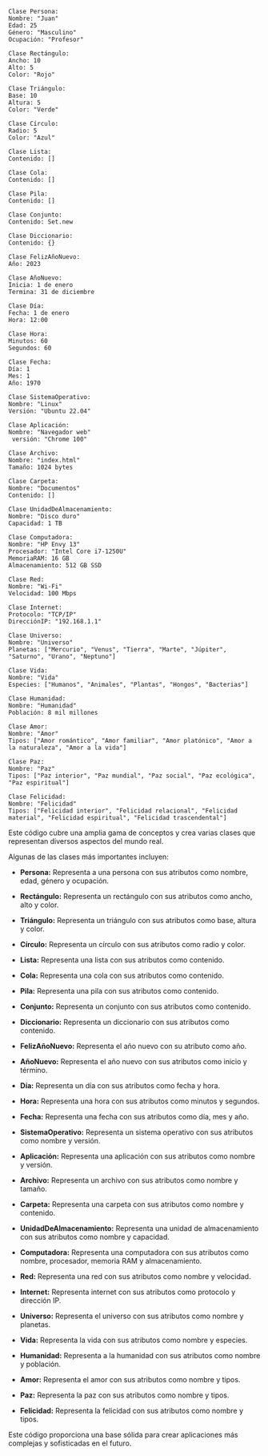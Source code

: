 ```smalltalk
Clase Persona:
Nombre: "Juan"
Edad: 25
Género: "Masculino"
Ocupación: "Profesor"

Clase Rectángulo:
Ancho: 10
Alto: 5
Color: "Rojo"

Clase Triángulo:
Base: 10
Altura: 5
Color: "Verde"

Clase Círculo:
Radio: 5
Color: "Azul"

Clase Lista:
Contenido: []

Clase Cola:
Contenido: []

Clase Pila:
Contenido: []

Clase Conjunto:
Contenido: Set.new

Clase Diccionario:
Contenido: {}

Clase FelizAñoNuevo:
Año: 2023

Clase AñoNuevo:
Inicia: 1 de enero
Termina: 31 de diciembre

Clase Día:
Fecha: 1 de enero
Hora: 12:00

Clase Hora:
Minutos: 60
Segundos: 60

Clase Fecha:
Día: 1
Mes: 1
Año: 1970

Clase SistemaOperativo:
Nombre: "Linux"
Versión: "Ubuntu 22.04"

Clase Aplicación:
Nombre: "Navegador web"
 versión: "Chrome 100"

Clase Archivo:
Nombre: "index.html"
Tamaño: 1024 bytes

Clase Carpeta:
Nombre: "Documentos"
Contenido: []

Clase UnidadDeAlmacenamiento:
Nombre: "Disco duro"
Capacidad: 1 TB

Clase Computadora:
Nombre: "HP Envy 13"
Procesador: "Intel Core i7-1250U"
MemoriaRAM: 16 GB
Almacenamiento: 512 GB SSD

Clase Red:
Nombre: "Wi-Fi"
Velocidad: 100 Mbps

Clase Internet:
Protocolo: "TCP/IP"
DirecciónIP: "192.168.1.1"

Clase Universo:
Nombre: "Universo"
Planetas: ["Mercurio", "Venus", "Tierra", "Marte", "Júpiter", "Saturno", "Urano", "Neptuno"]

Clase Vida:
Nombre: "Vida"
Especies: ["Humanos", "Animales", "Plantas", "Hongos", "Bacterias"]

Clase Humanidad:
Nombre: "Humanidad"
Población: 8 mil millones

Clase Amor:
Nombre: "Amor"
Tipos: ["Amor romántico", "Amor familiar", "Amor platónico", "Amor a la naturaleza", "Amor a la vida"]

Clase Paz:
Nombre: "Paz"
Tipos: ["Paz interior", "Paz mundial", "Paz social", "Paz ecológica", "Paz espiritual"]

Clase Felicidad:
Nombre: "Felicidad"
Tipos: ["Felicidad interior", "Felicidad relacional", "Felicidad material", "Felicidad espiritual", "Felicidad trascendental"]
```

Este código cubre una amplia gama de conceptos y crea varias clases que representan diversos aspectos del mundo real.

Algunas de las clases más importantes incluyen:

* **Persona:** Representa a una persona con sus atributos como nombre, edad, género y ocupación.

* **Rectángulo:** Representa un rectángulo con sus atributos como ancho, alto y color.

* **Triángulo:** Representa un triángulo con sus atributos como base, altura y color.

* **Círculo:** Representa un círculo con sus atributos como radio y color.

* **Lista:** Representa una lista con sus atributos como contenido.

* **Cola:** Representa una cola con sus atributos como contenido.

* **Pila:** Representa una pila con sus atributos como contenido.

* **Conjunto:** Representa un conjunto con sus atributos como contenido.

* **Diccionario:** Representa un diccionario con sus atributos como contenido.

* **FelizAñoNuevo:** Representa el año nuevo con su atributo como año.

* **AñoNuevo:** Representa el año nuevo con sus atributos como inicio y término.

* **Día:** Representa un día con sus atributos como fecha y hora.

* **Hora:** Representa una hora con sus atributos como minutos y segundos.

* **Fecha:** Representa una fecha con sus atributos como día, mes y año.

* **SistemaOperativo:** Representa un sistema operativo con sus atributos como nombre y versión.

* **Aplicación:** Representa una aplicación con sus atributos como nombre y versión.

* **Archivo:** Representa un archivo con sus atributos como nombre y tamaño.

* **Carpeta:** Representa una carpeta con sus atributos como nombre y contenido.

* **UnidadDeAlmacenamiento:** Representa una unidad de almacenamiento con sus atributos como nombre y capacidad.

* **Computadora:** Representa una computadora con sus atributos como nombre, procesador, memoria RAM y almacenamiento.

* **Red:** Representa una red con sus atributos como nombre y velocidad.

* **Internet:** Representa internet con sus atributos como protocolo y dirección IP.

* **Universo:** Representa el universo con sus atributos como nombre y planetas.

* **Vida:** Representa la vida con sus atributos como nombre y especies.

* **Humanidad:** Representa a la humanidad con sus atributos como nombre y población.

* **Amor:** Representa el amor con sus atributos como nombre y tipos.

* **Paz:** Representa la paz con sus atributos como nombre y tipos.

* **Felicidad:** Representa la felicidad con sus atributos como nombre y tipos.

Este código proporciona una base sólida para crear aplicaciones más complejas y sofisticadas en el futuro.